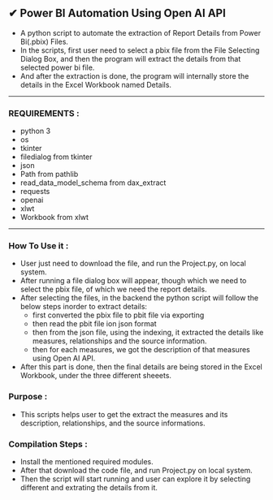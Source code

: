 ## ✔ Power BI Automation Using Open AI API
- A python script to automate the extraction of Report Details from Power Bi(.pbix) Files.
- In the scripts, first user need to select a pbix file from the File Selecting Dialog Box, and then the program will extract the details from that selected power bi file.
- And after the extraction is done, the program will internally store the details in the Excel Workbook named Details.
****

### REQUIREMENTS :
- python 3
- os 
- tkinter 
- filedialog from tkinter
- json
- Path from pathlib
- read_data_model_schema from dax_extract
- requests
- openai
- xlwt
- Workbook from xlwt
****

### How To Use it :
- User just need to download the file, and run the Project.py, on local system.
- After running a file dialog box will appear, though which we need to select the pbix file, of which we need the report details.
- After selecting the files, in the backend the python script will follow the below steps inorder to extract details:
    - first converted the pbix file to pbit file via exporting
    - then read the pbit file ion json format
    - then from the json file, using the indexing, it extracted the details like measures, relationships and the source information.
    - then for each measures, we got the description of that measures using Open AI API.
- After this part is done, then the final details are being stored in the Excel Workbook, under the three different sheeets.

### Purpose :
- This scripts helps user to get the extract the measures and its description, relationships, and the source informations.

### Compilation Steps :
- Install the mentioned required modules.
- After that download the code file, and run Project.py on local system.
- Then the script will start running and user can explore it by selecting different and extrating the details from it.